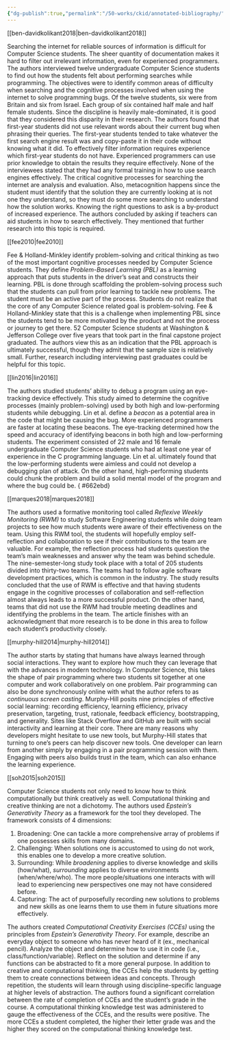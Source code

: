 ```yaml
---
{"dg-publish":true,"permalink":"/50-works/ckid/annotated-bibliography/","created":"2024-08-31","updated":"2024-09-13"}
---
```



[[ben-davidkolikant2018\|ben-davidkolikant2018]]

Searching the internet for reliable sources of information is difficult for Computer Science students. The sheer quantity of documentation makes it hard to filter out irrelevant information, even for experienced programmers. The authors interviewed twelve undergraduate Computer Science students to find out how the students felt about performing searches while programming. The objectives were to identify common areas of difficulty when searching and the cognitive processes involved when using the internet to solve programming bugs. Of the twelve students, six were from Britain and six from Israel. Each group of six contained half male and half female students. Since the discipline is heavily male-dominated, it is good that they considered this disparity in their research. The authors found that first-year students did not use relevant words about their current bug when phrasing their queries. The first-year students tended to take whatever the first search engine result was and copy-paste it in their code without knowing what it did. To effectively filter information requires experience which first-year students do not have. Experienced programmers can use prior knowledge to obtain the results they require effectively. None of the interviewees stated that they had any formal training in how to use search engines effectively. The critical cognitive processes for searching the internet are analysis and evaluation. Also, metacognition happens since the student must identify that the solution they are currently looking at is not one they understand, so they must do some more searching to understand how the solution works. Knowing the right questions to ask is a by-product of increased experience. The authors concluded by asking if teachers can aid students in how to search effectively. They mentioned that further research into this topic is required.

[[fee2010\|fee2010]]

Fee & Holland-Minkley identify problem-solving and critical thinking as two of the most important cognitive processes needed by Computer Science students. They define _Problem-Based Learning (PBL)_ as a learning approach that puts students in the driver’s seat and constructs their learning. PBL is done through scaffolding the problem-solving process such that the students can pull from prior learning to tackle new problems. The student must be an active part of the process. Students do not realize that the core of any Computer Science related goal is problem-solving. Fee & Holland-Minkley state that this is a challenge when implementing PBL since the students tend to be more motivated by the product and not the process or journey to get there. 52 Computer Science students at Washington & Jefferson College over five years that took part in the final capstone project graduated. The authors view this as an indication that the PBL approach is ultimately successful, though they admit that the sample size is relatively small. Further, research including interviewing past graduates could be helpful for this topic.

[[lin2016\|lin2016]]

The authors studied students’ ability to debug a program using an eye-tracking device effectively. This study aimed to determine the cognitive processes (mainly problem-solving) used by both high and low-performing students while debugging. Lin et al. define a _beacon_ as a potential area in the code that might be causing the bug. More experienced programmers are faster at locating these beacons. The eye-tracking determined how the speed and accuracy of identifying beacons in both high and low-performing students. The experiment consisted of 22 male and 16 female undergraduate Computer Science students who had at least one year of experience in the C programming language. Lin et al. ultimately found that the low-performing students were aimless and could not develop a debugging plan of attack. On the other hand, high-performing students could chunk the problem and build a solid mental model of the program and where the bug could be.
{ #662ebd}


[[marques2018\|marques2018]]

The authors used a formative monitoring tool called _Reflexive Weekly Monitoring (RWM)_ to study Software Engineering students while doing team projects to see how much students were aware of their effectiveness on the team. Using this RWM tool, the students will hopefully employ self-reflection and collaboration to see if their contributions to the team are valuable. For example, the reflection process had students question the team’s main weaknesses and answer why the team was behind schedule. The nine-semester-long study took place with a total of 205 students divided into thirty-two teams. The teams had to follow agile software development practices, which is common in the industry. The study results concluded that the use of RWM is effective and that having students engage in the cognitive processes of collaboration and self-reflection almost always leads to a more successful product. On the other hand, teams that did not use the RWM had trouble meeting deadlines and identifying the problems in the team. The article finishes with an acknowledgment that more research is to be done in this area to follow each student’s productivity closely.

[[murphy-hill2014\|murphy-hill2014]]

The author starts by stating that humans have always learned through social interactions. They want to explore how much they can leverage that with the advances in modern technology. In Computer Science, this takes the shape of pair programming where two students sit together at one computer and work collaboratively on one problem. Pair programming can also be done synchronously online with what the author refers to as _continuous screen casting_. Murphy-Hill posits nine principles of effective social learning: recording efficiency, learning efficiency, privacy preservation, targeting, trust, rationale, feedback efficiency, bootstrapping, and generality. Sites like Stack Overflow and GitHub are built with social interactivity and learning at their core. There are many reasons why developers might hesitate to use new tools, but Murphy-Hill states that turning to one’s peers can help discover new tools. One developer can learn from another simply by engaging in a pair programming session with them. Engaging with peers also builds trust in the team, which can also enhance the learning experience.

[[soh2015\|soh2015]]

Computer Science students not only need to know how to think computationally but think creatively as well. Computational thinking and creative thinking are not a dichotomy. The authors used _Epstein’s Generativity Theory_ as a framework for the tool they developed. The framework consists of 4 dimensions:

1. Broadening: One can tackle a more comprehensive array of problems if one possesses skills from many domains.
2. Challenging: When solutions one is accustomed to using do not work, this enables one to develop a more creative solution.
3. Surrounding: While _broadening_ applies to diverse knowledge and skills (how/what), _surrounding_ applies to diverse environments (when/where/who). The more people/situations one interacts with will lead to experiencing new perspectives one may not have considered before.
4. Capturing: The act of purposefully recording new solutions to problems and new skills as one learns them to use them in future situations more effectively.

The authors created _Computational Creativity Exercises (CCEs)_ using the principles from _Epstein’s Generativity Theory_. For example, describe an everyday object to someone who has never heard of it (ex., mechanical pencil). Analyze the object and determine how to use it in code (i.e., class/function/variable). Reflect on the solution and determine if any functions can be abstracted to fit a more general purpose. In addition to creative and computational thinking, the CCEs help the students by getting them to create connections between ideas and concepts. Through repetition, the students will learn through using discipline-specific language at higher levels of abstraction. The authors found a significant correlation between the rate of completion of CCEs and the student’s grade in the course. A computational thinking knowledge test was administered to gauge the effectiveness of the CCEs, and the results were positive. The more CCEs a student completed, the higher their letter grade was and the higher they scored on the computational thinking knowledge test.
